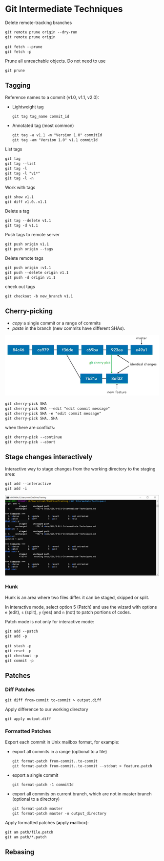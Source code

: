 # Git Intermediate Techniques

Delete remote-tracking branches 
```git
git remote prune origin --dry-run
git remote prune origin 

git fetch --prune
git fetch -p 
```

Prune all unreachable objects. Do not need to use
```git
git prune
```

## Tagging

Reference names to a commit (v1.0, v1.1, v2.0):

* Lightweight tag
    ```git
    git tag tag_name commit_id
    ```

* Annotated tag (most common)
    ```git
    git tag -a v1.1 -m "Version 1.0" commitId
    git tag -am "Version 1.0" v1.1 commitId
    ```

List tags
```git
git tag 
git tag --list
git tag -l
git tag -l "v1*"
git tag -l -n
```

Work with tags
```git
git show v1.1
git diff v1.0..v1.1
```

Delete a tag
```git
git tag --delete v1.1
git tag -d v1.1
```

Push tags to remote server
```git
git push origin v1.1
git push origin --tags
```

Delete remote tags
```git
git push origin :v1.1
git push --delete origin v1.1
git push -d origin v1.1
```

check out tags
```git
git checkout -b new_branch v1.1
```

## Cherry-picking

* *copy* a single commit or a range of commits 
* *paste* in the branch (new commits have different SHAs).

![](img/git-cherry-pick.PNG)

```git
git cherry-pick SHA
git cherry-pick SHA --edit "edit commit message"
git cherry-pick SHA -e "edit commit message"
git cherry-pick SHA..SHA
```

when there are conflicts:
```git
git cherry-pick --continue
git cherry-pick --abort
```

## Stage changes interactively
Interactive way to stage changes from the working directory to the staging area:
```git
git add --interactive
git add -i
```

![](img/git-interactive.PNG)

### Hunk

Hunk is an area where two files differ. it can be staged, skipped or split.

In interactive mode, select option 5 (Patch) and use the wizard with options `e` (edit), `s` (split), `y` (yes) and `n` (not) to patch portions of codes.

Patch mode is not only for interactive mode:
```git
git add --patch
git add -p

git stash -p
git reset -p
git checkout -p
git commit -p
```

## Patches

### Diff Patches
```git
git diff from-commit to-commit > output.diff
```

Apply difference to our working directory
```git
git apply output.diff
```

### Formatted Patches
Export each commit in Unix mailbox format, for example:

* export all commits in a range (optional to a file)
    ```git
    git format-patch from-commit..to-commit
    git format-patch from-commit..to-commit --stdout > feature.patch
    ```

* export a single commit
    ```git
    git format-patch -1 commitId
    ```

* export all commits on current branch, which are not in master branch (optional to a directory)
    ```git
    git format-patch master
    git format-patch master -o output_directory
    ```

Apply formatted patches (**a**pply **m**ailbox):
```git
git am path/file.patch
git am path/*.patch
```

## Rebasing